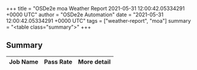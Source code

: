 +++
title = "OSDe2e moa Weather Report 2021-05-31 12:00:42.05334291 +0000 UTC"
author = "OSDe2e Automation"
date = "2021-05-31 12:00:42.05334291 +0000 UTC"
tags = ["weather-report", "moa"]
summary = "<table class=\"summary\"></table>"
+++
## Summary

| Job Name | Pass Rate | More detail |
|----------|-----------|-------------|



